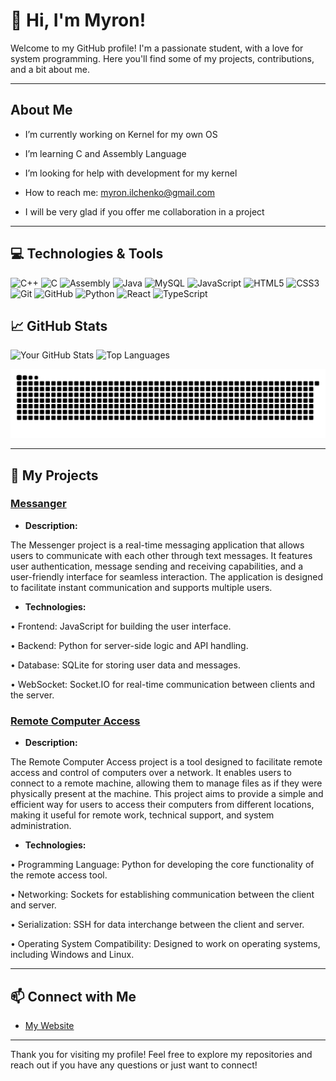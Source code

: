 # 👋 Hi, I'm Myron! 

Welcome to my GitHub profile! I'm a passionate student, with a love for system programming. Here you'll find some of my projects, contributions, and a bit about me.

---

## About Me

-  I’m currently working on Kernel for my own OS
-  I’m learning C and Assembly Language
-  I’m looking for help with development for my kernel
-  How to reach me: myron.ilchenko@gmail.com
  
-  I will be very glad if you offer me collaboration in a project

---

## 💻 Technologies & Tools

<img src="https://img.shields.io/badge/-C++-00599C?style=flat&logo=c%2B%2B&logoColor=white" alt="C++" height="30">
<img src="https://img.shields.io/badge/-C-A8B9CC?style=flat&logo=c&logoColor=black" alt="C" height="30">
<img src="https://img.shields.io/badge/-Assembly-6E4C13?style=flat&logo=assemblyscript&logoColor=white" alt="Assembly" height="30">
<img src="https://img.shields.io/badge/-Java-ED8B00?style=flat&logo=openjdk&logoColor=white" alt="Java" height="30">
<img src="https://img.shields.io/badge/-MySQL-4479A1?style=flat&logo=mysql&logoColor=white" alt="MySQL" height="30">
<img src="https://img.shields.io/badge/-JavaScript-F7DF1E?style=flat&logo=javascript&logoColor=black" alt="JavaScript" height="30">
<img src="https://img.shields.io/badge/-HTML5-E34F26?style=flat&logo=html5&logoColor=white" alt="HTML5" height="30">
<img src="https://img.shields.io/badge/-CSS3-1572B6?style=flat&logo=css3&logoColor=white" alt="CSS3" height="30">
<img src="https://img.shields.io/badge/-Git-F05032?style=flat&logo=git&logoColor=white" alt="Git" height="30">
<img src="https://img.shields.io/badge/-GitHub-181717?style=flat&logo=github&logoColor=white" alt="GitHub" height="30">
<img src="https://img.shields.io/badge/-Python-3776AB?style=flat&logo=python&logoColor=white" alt="Python" height="30">
<img src="https://img.shields.io/badge/-React-61DAFB?style=flat&logo=react&logoColor=black" alt="React" height="30">
<img src="https://img.shields.io/badge/-TypeScript-3178C6?style=flat&logo=typescript&logoColor=white" alt="TypeScript" height="30">

## 📈 GitHub Stats

![Your GitHub Stats](https://github-readme-stats.vercel.app/api?username=myronsi&show_icons=true&theme=radical) <!-- Replace 'yourusername' with your GitHub username -->
![Top Languages](https://github-readme-stats.vercel.app/api/top-langs/?username=myronsi&layout=compact&theme=radical) <!-- Replace 'yourusername' -->

![snake gif](https://github.com/myronsi/myronsi/blob/output/github-snake-dark.svg)


---

## 📂 My Projects

### [Messanger](https://github.com/myronsi/messanger)
- **Description:**
 
The Messenger project is a real-time messaging application that allows users to communicate with each other through text messages. It features user authentication, message sending and receiving capabilities, and a user-friendly interface for seamless interaction. The application is designed to facilitate instant communication and supports multiple users.

- **Technologies:**

• Frontend: JavaScript for building the user interface.

• Backend: Python for server-side logic and API handling.

• Database: SQLite for storing user data and messages.

• WebSocket: Socket.IO for real-time communication between clients and the server.

### [Remote Computer Access](https://github.com/myronsi/remote-computer-access)
- **Description:**

The Remote Computer Access project is a tool designed to facilitate remote access and control of computers over a network. It enables users to connect to a remote machine, allowing them to manage files as if they were physically present at the machine. This project aims to provide a simple and efficient way for users to access their computers from different locations, making it useful for remote work, technical support, and system administration.

- **Technologies:**

• Programming Language: Python for developing the core functionality of the remote access tool.

• Networking: Sockets for establishing communication between the client and server.

• Serialization: SSH for data interchange between the client and server.

• Operating System Compatibility: Designed to work on operating systems, including Windows and Linux.

---

## 📫 Connect with Me

- [My Website](https://viserix.com)

---

Thank you for visiting my profile! Feel free to explore my repositories and reach out if you have any questions or just want to connect!
